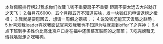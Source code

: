 本群佩服排行榜2.1我求你们收藏
1.钱不重要房子不重要 距离不要太远去大兴就好之天飞；
2.每月花6000，五个月攒五万不知道买啥，发一块钱红包申请退榜之橙橙；
3.我就是要怼回去、想请一周假之钢瓶；；
4.说没钱还能天天饭局之赵旸；
5.hr喜欢我leader喜欢我面试官喜欢我我也不知道为啥就拿到offer了之喜神；
6.4点下班到手多性价比高北京户口身在福中还羡慕互联网的之菜菜；
7.吃完螃蟹无情抹嘴就走之嘿喂狗。
